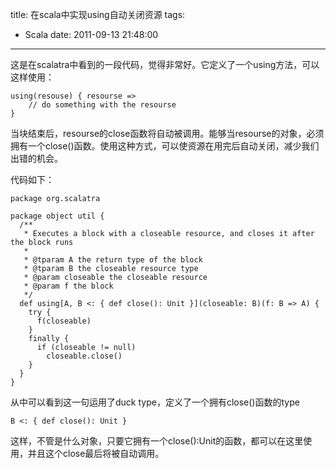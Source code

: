title: 在scala中实现using自动关闭资源
tags:
  - Scala
date: 2011-09-13 21:48:00
---

这是在scalatra中看到的一段代码，觉得非常好。它定义了一个using方法，可以这样使用：

```
using(resouse) { resourse =>
    // do something with the resourse
}
```

当块结束后，resourse的close函数将自动被调用。能够当resourse的对象，必须拥有一个close()函数。使用这种方式，可以使资源在用完后自动关闭，减少我们出错的机会。

 <span id="more-173"></span>
<p>代码如下：

```
package org.scalatra

package object util {
  /**
   * Executes a block with a closeable resource, and closes it after the block runs
   *
   * @tparam A the return type of the block
   * @tparam B the closeable resource type
   * @param closeable the closeable resource
   * @param f the block
   */
  def using[A, B <: { def close(): Unit }](closeable: B)(f: B => A) {
    try {
      f(closeable)
    }
    finally {
      if (closeable != null)
        closeable.close()
    }
  }
}
```

从中可以看到这一句运用了duck type，定义了一个拥有close()函数的type

```
B <: { def close(): Unit } 
```

这样，不管是什么对象，只要它拥有一个close():Unit的函数，都可以在这里使用，并且这个close最后将被自动调用。